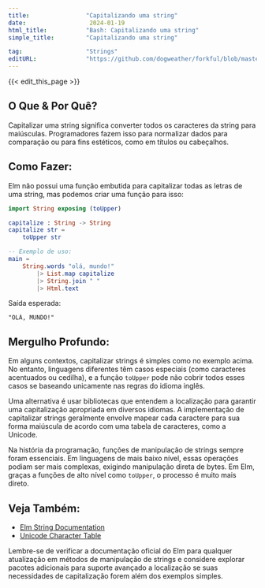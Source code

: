 ```yaml
---
title:                "Capitalizando uma string"
date:                  2024-01-19
html_title:           "Bash: Capitalizando uma string"
simple_title:         "Capitalizando uma string"

tag:                  "Strings"
editURL:              "https://github.com/dogweather/forkful/blob/master/content/pt/elm/capitalizing-a-string.md"
---
```


{{< edit_this_page >}}

## O Que & Por Quê?

Capitalizar uma string significa converter todos os caracteres da string para maiúsculas. Programadores fazem isso para normalizar dados para comparação ou para fins estéticos, como em títulos ou cabeçalhos.

## Como Fazer:

Elm não possui uma função embutida para capitalizar todas as letras de uma string, mas podemos criar uma função para isso:

```Elm
import String exposing (toUpper)

capitalize : String -> String
capitalize str =
    toUpper str

-- Exemplo de uso:
main =
    String.words "olá, mundo!"
        |> List.map capitalize
        |> String.join " "
        |> Html.text
```

Saída esperada:
```
"OLÁ, MUNDO!"
```

## Mergulho Profundo:

Em alguns contextos, capitalizar strings é simples como no exemplo acima. No entanto, linguagens diferentes têm casos especiais (como caracteres acentuados ou cedilha), e a função `toUpper` pode não cobrir todos esses casos se baseando unicamente nas regras do idioma inglês.

Uma alternativa é usar bibliotecas que entendem a localização para garantir uma capitalização apropriada em diversos idiomas. A implementação de capitalizar strings geralmente envolve mapear cada caractere para sua forma maiúscula de acordo com uma tabela de caracteres, como a Unicode.

Na história da programação, funções de manipulação de strings sempre foram essenciais. Em linguagens de mais baixo nível, essas operações podiam ser mais complexas, exigindo manipulação direta de bytes. Em Elm, graças a funções de alto nível como `toUpper`, o processo é muito mais direto.

## Veja Também:

- [Elm String Documentation](https://package.elm-lang.org/packages/elm/core/latest/String)
- [Unicode Character Table](https://www.unicode.org/charts/)

Lembre-se de verificar a documentação oficial do Elm para qualquer atualização em métodos de manipulação de strings e considere explorar pacotes adicionais para suporte avançado a localização se suas necessidades de capitalização forem além dos exemplos simples.
